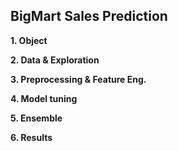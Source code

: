 ## BigMart Sales Prediction

**1. Object**


**2. Data & Exploration**


**3. Preprocessing & Feature Eng.**


**4. Model tuning**


**5. Ensemble**


**6. Results**



